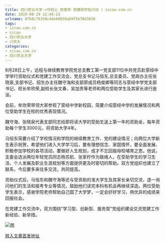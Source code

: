 ```yaml
---
title: 四川农业大学->守初心 担使命 党建助学在行动 | sicau.com.cn
date: 2019-08-29 12:44:13
urlname: 87b8c76358c4de60859a69f5b78d3026
tags: 
- sicau.com.cn
- sicau
- 四川农业大学
- 川农大
categories:
- sicau.com.cn
- 四川农业大学
---
```



8月28日上午，远程与继续教育学院党总支教工第一党支部11位中共党员赴荥经中学举行资助仪式和党建工作交流会，党总支书记马恒东,总支委员、党政办主任张晓泉,支部书记、招生办主任魏守海和支部原成员杨俊卿等同志与荥经中学党支部书记、校长牟欣荣,副校长张文春、吴加贵等老师和两位受助学生及其家长进行座谈。

会前，牟欣荣带领大家参观了荥经中学新校园，简要介绍荥经中学的发展情况和两位受助学生在校的优秀表现情况。

魏守海、张晓泉代表支部同志给即将读大学的受助生送上第一年的资助金，每年资助每个学生3000元，将资助大学4年。

马恒东简要介绍了学校情况和学院的继续教育工作、党的建设情况；向两位大学新生表示祝贺，希望他们进入大学学习后，要有理想信念、家国情怀，要全面发展、积极参加学校的各项活动，要做好人生规划，成才不忘回报母校哺育之恩。他说，支委会选派两位年轻党员同志杨苏航、张家柠作为联络人，在受助学生的学习生活、个人发展及职业生涯规划等方面提供更及时密切的帮助。双方党组织也建立了联系，今后要多来往多交流，共同提高。

资助仪式后，马恒东和魏守海等还与受资助的准大学生及其家长亲切交流，逐一询问他们的生活和报考专业等情况，鼓励他们读完本科有机会再继续深造。两位受助学生表示，感谢学院老师帮助自己圆了大学梦，一定会好好学习，用优异的成绩来回报社会。

在党建工作交流中，双方围绕“学习型、创新型、服务型”党组织建设交流党建工作新经验、新举措。



![图](https://news.sicau.edu.cn/__local/7/4D/69/D3D3C09E148C7EAFC8E5588046B_586D63AC_15F86.png)

[转入文章首发地址](https://news.sicau.edu.cn/info/1078/53009.htm)